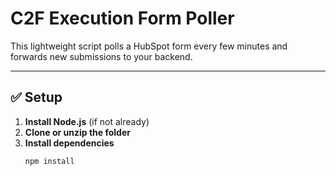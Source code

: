 # C2F Execution Form Poller

This lightweight script polls a HubSpot form every few minutes and forwards new submissions to your backend.

---

## ✅ Setup

1. **Install Node.js** (if not already)
2. **Clone or unzip the folder**
3. **Install dependencies**
   ```bash
   npm install
   ```
